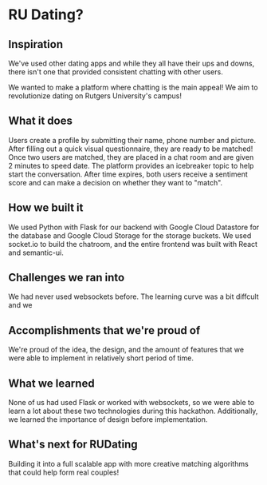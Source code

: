 # RU Dating?

## Inspiration
We've used other dating apps and while they all have their ups and downs, 
there isn't one that provided consistent chatting with other users. 

We wanted to make a platform where chatting is the main appeal! We aim to revolutionize dating on Rutgers University's campus!

## What it does
Users create a profile by submitting their name, phone number and picture. 
After filling out a quick visual questionnaire, they are ready to be matched! 
Once two users are matched, they are placed in a chat room and are given 2 minutes to speed date. 
The platform provides an icebreaker topic to help start the conversation. 
After time expires, both users receive a sentiment score and can make a decision on whether they want to "match".

## How we built it
We used Python with Flask for our backend with Google Cloud Datastore for the database and Google Cloud Storage for the storage buckets. 
We used socket.io to build the chatroom, and the entire frontend was built with React and semantic-ui.

## Challenges we ran into
We had never used websockets before. The learning curve was a bit diffcult and we 

## Accomplishments that we're proud of
We're proud of the idea, the design, and the amount of features that we were able to implement in relatively short period of time.

## What we learned
None of us had used Flask or worked with websockets, so we were able to learn a lot about these two technologies during this hackathon. 
Additionally, we learned the importance of design before implementation.

## What's next for RUDating
Building it into a full scalable app with more creative matching algorithms that could help form real couples!
